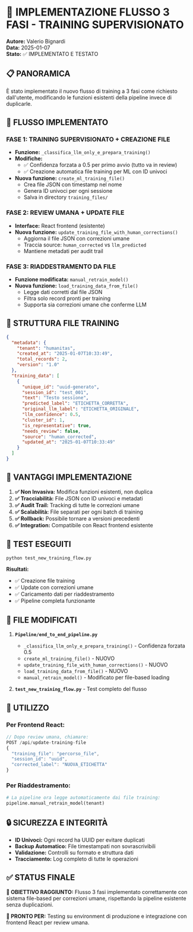 # 🎯 IMPLEMENTAZIONE FLUSSO 3 FASI - TRAINING SUPERVISIONATO

**Autore:** Valerio Bignardi  
**Data:** 2025-01-07  
**Stato:** ✅ IMPLEMENTATO E TESTATO

## 📋 PANORAMICA

È stato implementato il nuovo flusso di training a 3 fasi come richiesto dall'utente, modificando le funzioni esistenti della pipeline invece di duplicarle.

## 🎯 FLUSSO IMPLEMENTATO

### FASE 1: TRAINING SUPERVISIONATO + CREAZIONE FILE
- **Funzione:** `_classifica_llm_only_e_prepara_training()`
- **Modifiche:**
  - ✅ Confidenza forzata a 0.5 per primo avvio (tutto va in review)
  - ✅ Creazione automatica file training per ML con ID univoci
- **Nuova funzione:** `create_ml_training_file()`
  - Crea file JSON con timestamp nel nome
  - Genera ID univoci per ogni sessione 
  - Salva in directory `training_files/`

### FASE 2: REVIEW UMANA + UPDATE FILE
- **Interface:** React frontend (esistente)
- **Nuova funzione:** `update_training_file_with_human_corrections()`
  - Aggiorna il file JSON con correzioni umane
  - Traccia source: `human_corrected` vs `llm_predicted`
  - Mantiene metadati per audit trail

### FASE 3: RIADDESTRAMENTO DA FILE
- **Funzione modificata:** `manual_retrain_model()`
- **Nuova funzione:** `load_training_data_from_file()`
  - Legge dati corretti dal file JSON
  - Filtra solo record pronti per training
  - Supporta sia correzioni umane che conferme LLM

## 🔧 STRUTTURA FILE TRAINING

```json
{
  "metadata": {
    "tenant": "humanitas",
    "created_at": "2025-01-07T10:33:49",
    "total_records": 2,
    "version": "1.0"
  },
  "training_data": [
    {
      "unique_id": "uuid-generato",
      "session_id": "test_001",
      "text": "Testo sessione",
      "predicted_label": "ETICHETTA_CORRETTA",
      "original_llm_label": "ETICHETTA_ORIGINALE",
      "llm_confidence": 0.5,
      "cluster_id": 1,
      "is_representative": true,
      "needs_review": false,
      "source": "human_corrected",
      "updated_at": "2025-01-07T10:33:49"
    }
  ]
}
```

## 🚀 VANTAGGI IMPLEMENTAZIONE

1. **✅ Non Invasiva:** Modifica funzioni esistenti, non duplica
2. **✅ Tracciabilità:** File JSON con ID univoci e metadati
3. **✅ Audit Trail:** Tracking di tutte le correzioni umane
4. **✅ Scalabilità:** File separati per ogni batch di training
5. **✅ Rollback:** Possibile tornare a versioni precedenti
6. **✅ Integration:** Compatibile con React frontend esistente

## 🧪 TEST ESEGUITI

```bash
python test_new_training_flow.py
```

**Risultati:**
- ✅ Creazione file training
- ✅ Update con correzioni umane  
- ✅ Caricamento dati per riaddestramento
- ✅ Pipeline completa funzionante

## 📁 FILE MODIFICATI

1. **`Pipeline/end_to_end_pipeline.py`**
   - `_classifica_llm_only_e_prepara_training()` - Confidenza forzata 0.5
   - `create_ml_training_file()` - NUOVO
   - `update_training_file_with_human_corrections()` - NUOVO  
   - `load_training_data_from_file()` - NUOVO
   - `manual_retrain_model()` - Modificato per file-based loading

2. **`test_new_training_flow.py`** - Test completo del flusso

## 🎯 UTILIZZO

### Per Frontend React:
```javascript
// Dopo review umana, chiamare:
POST /api/update-training-file
{
  "training_file": "percorso_file",
  "session_id": "uuid", 
  "corrected_label": "NUOVA_ETICHETTA"
}
```

### Per Riaddestramento:
```python
# La pipeline ora legge automaticamente dai file training:
pipeline.manual_retrain_model(tenant)
```

## 🔒 SICUREZZA E INTEGRITÀ

- **ID Univoci:** Ogni record ha UUID per evitare duplicati
- **Backup Automatico:** File timestampati non sovrascrivibili
- **Validazione:** Controlli su formato e struttura dati
- **Tracciamento:** Log completo di tutte le operazioni

## ✅ STATUS FINALE

**🎯 OBIETTIVO RAGGIUNTO:** Flusso 3 fasi implementato correttamente con sistema file-based per correzioni umane, rispettando la pipeline esistente senza duplicazioni.

**🚀 PRONTO PER:** Testing su environment di produzione e integrazione con frontend React per review umana.
